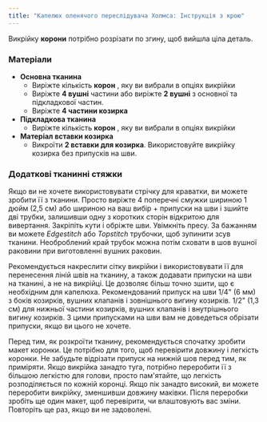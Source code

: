 ```yaml
---
title: "Капелюх оленячого переслідувача Холмса: Інструкція з крою"
---
```


Викрійку **корони** потрібно розрізати по згину, щоб вийшла ціла деталь.

### Матеріали

- **Основна тканина**
  - Виріжте кількість **корон** , яку ви вибрали в опціях викрійки
  - Виріжте **4 вушні** частини або виріжте **2 вушні** з основної та підкладкової частин.
  - Виріжте **4 частини козирка**
- **Підкладкова тканина**
  - Виріжте кількість **корон** , яку ви вибрали в опціях викрійки
- **Матеріал вставки козирка**
  - Викроїти **2 вставки для козирка**. Використовуйте викрійку козирка без припусків на шви.

### Додаткові тканинні стяжки

Якщо ви не хочете використовувати стрічку для краватки, ви можете зробити її з тканини. Просто виріжте 4 поперечні смужки шириною 1 дюйм (2,5 см) або шириною на ваш вибір + припуски на шви і зшийте дві трубки, залишивши одну з коротких сторін відкритою для вивертання. Закріпіть кути і обріжте шви. Увімкніть пресу. За бажанням ви можете _Edgestitch_ або _Topstitch_ трубочки, щоб зупинити зсув тканини. Необроблений край трубок можна потім сховати в шов вушної раковини при виготовленні вушних раковин.

<Note>

Рекомендується накреслити сітку викрійки і використовувати її для перенесення ліній швів на тканину, а також додавати припуски на шви на тканині, а не на викрійці. Це дозволяє більш точно зшити, що є необхідним для капелюха. Рекомендований припуск на шви 1/4" (6 мм) з боків козирків, вушних клапанів і зовнішнього вигину козирків. 1/2" (1,3 см) для нижньої частини козирків, вушних клапанів і внутрішнього вигину козирків. З цими припусками на шви вам не доведеться обрізати припуски, якщо ви цього не хочете.

</Note>
<Warning>

Перед тим, як розкроїти тканину, рекомендується спочатку зробити макет коронки. Це потрібно для того, щоб перевірити довжину і легкість коронки. Не забудьте відрізати припуск на нижній шов перед тим, як приміряти. Якщо викрійка занадто туга, потрібно переробити її з більшою легкістю для голови, просто пам'ятайте, що легкість розподіляється по кожній коронці. Якщо пік занадто високий, ви можете переробити викрійку, зменшивши довжину маківки. Після переробки зробіть ще один макет, щоб перевірити, чи влаштовують вас зміни. Повторіть ще раз, якщо ви не задоволені.

</Warning>
